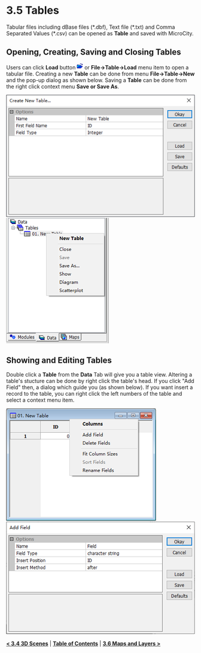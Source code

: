 # 3.5 Tables
Tabular files including dBase files (\*.dbf), Text file (\*.txt) and Comma Separated Values (\*.csv) can be opened as **Table** and saved with MicroCity.
## Opening, Creating, Saving and Closing Tables
Users can click **Load** button ![button](imgs/button_load.png) or **File->Table->Load** menu item to open a tabular file. Creating a new **Table** can be done from menu **File->Table->New** and the pop-up dialog as shown below. Saving a **Table** can be done from the right click context menu **Save or Save As**.

![new table](imgs/new_table.png) ![table_menu](imgs/table_menu.png)
## Showing and Editing Tables
Double click a **Table** from the **Data** Tab will give you a table view. Altering a table's stucture can be done by right click the table's head. If you click "Add Field" then, a dialog which guide you (as shown below). If you want insert a record to the table, you can right click the left numbers of the table and select a context menu item. 

![table_view_menu](imgs/table_view_menu.png) ![add_field](imgs/add_field.png)

[**< 3.4 3D Scenes**](3.4_3d_scenes.md) | [**Table of Contents**](.) | [**3.6 Maps and Layers >**](3.6_maps_and_layers.md)
